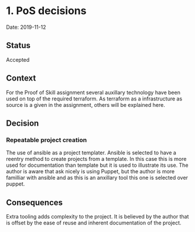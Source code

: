 # 1. PoS decisions

Date: 2019-11-12

## Status

Accepted

## Context

For the Proof of Skill assignment several auxillary technology have been used on top of the required terraform. As terraform
as a infrastructure as source is a given in the assignment, others will be explained here. 
## Decision

### Repeatable project creation
The use of ansible as a project templater. Ansible is selected to have a reentry method to create projects from a template. In this case this is more used for documentation than template but it is used
to illustrate its use. The author is aware that ask nicely is using Puppet, but the author is more familliar with ansible and as this is an anxillary 
tool this one is selected over puppet. 
 


## Consequences

Extra tooling adds complexity to the project. It is believed by the author that is offset by the ease of reuse and inherent documentation of the project. 
